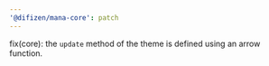 ```yaml
---
'@difizen/mana-core': patch
---
```


fix(core): the `update` method of the theme is defined using an arrow function.
